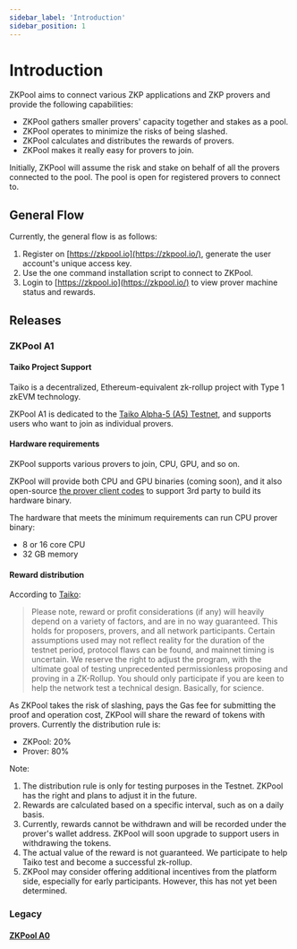 ```yaml
---
sidebar_label: 'Introduction'
sidebar_position: 1
---
```


# Introduction

ZKPool aims to connect various ZKP applications and ZKP provers and provide the following capabilities:

- ZKPool gathers smaller provers' capacity together and stakes as a pool.
- ZKPool operates to minimize the risks of being slashed.
- ZKPool calculates and distributes the rewards of provers.
- ZKPool makes it really easy for provers to join.

Initially, ZKPool will assume the risk and stake on behalf of all the provers connected to the pool. The pool is open for registered provers to connect to.

## General Flow

Currently, the general flow is as follows:

1. Register on [https://zkpool.io](https://zkpool.io/), generate the user account's unique access key.
2. Use the one command installation script to connect to ZKPool.
3. Login to [https://zkpool.io](https://zkpool.io/) to view prover machine status and rewards.

## Releases

### ZKPool A1

#### Taiko Project Support

Taiko is a decentralized, Ethereum-equivalent zk-rollup project with Type 1 zkEVM technology.

ZKPool A1 is dedicated to the [Taiko Alpha-5 (A5) Testnet](https://taiko.mirror.xyz/0jc5XA5RVjOUNVdRdGmw9prlsC4deA1XgZJppmXh8rs), and supports users who want to join as individual provers.

#### Hardware requirements

ZKPool supports various provers to join, CPU, GPU, and so on. 

ZKPool will provide both CPU and GPU binaries (coming soon), and it also open-source [the prover client codes](https://github.com/aoraki-labs/zkpool-prover) to support 3rd party to build its hardware binary.

The hardware that meets the minimum requirements can run CPU prover binary:

- 8 or 16 core CPU
- 32 GB memory

#### Reward distribution

According to [Taiko](https://taiko.mirror.xyz/HJCWBluTwmNyWRkhzIXXr0k5xAaalRNtmlyDMJTu_ws):

> Please note, reward or profit considerations (if any) will heavily depend on a variety of factors, and are in no way guaranteed. This holds for proposers, provers, and all network participants. Certain assumptions used may not reflect reality for the duration of the testnet period, protocol flaws can be found, and mainnet timing is uncertain. We reserve the right to adjust the program, with the ultimate goal of testing unprecedented permissionless proposing and proving in a ZK-Rollup. You should only participate if you are keen to help the network test a technical design. Basically, for science.
> 
As ZKPool takes the risk of slashing, pays the Gas fee for submitting the proof and operation cost, ZKPool will share the reward of tokens with provers. Currently the distribution rule is:

- ZKPool: 20%
- Prover: 80%

Note: 

1. The distribution rule is only for testing purposes in the Testnet. ZKPool has the right and plans to adjust it in the future.
2. Rewards are calculated based on a specific interval, such as on a daily basis.
3. Currently, rewards cannot be withdrawn and will be recorded under the prover's wallet address. ZKPool will soon upgrade to support users in withdrawing the tokens.
4. The actual value of the reward is not guaranteed. We participate to help Taiko test and become a successful zk-rollup.
5. ZKPool may consider offering additional incentives from the platform side, especially for early participants. However, this has not yet been determined.

### Legacy
#### [ZKPool A0](./ZKPool-A0.md)

